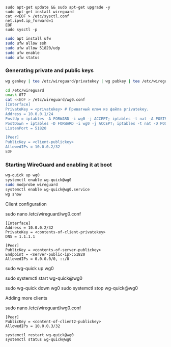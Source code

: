 
```
sudo apt-get update && sudo apt-get upgrade -y
sudo apt-get install wireguard
cat <<EOF > /etc/sysctl.conf
net.ipv4.ip_forward=1
EOF
sudo sysctl -p
```

```sh
sudo apt install ufw
sudo ufw allow ssh
sudo ufw allow 51820/udp
sudo ufw enable
sudo ufw status
```

### Generating private and public keys

```sh
wg genkey | tee /etc/wireguard/privatekey | wg pubkey | tee /etc/wireguard/publickey
```

```sh
cd /etc/wireguard
umask 077
cat <<EOF > /etc/wireguard/wg0.conf
[Interface]
PrivateKey = <privatekey> # Приватный ключ из файла privatekey.
Address = 10.0.0.1/24
PostUp = iptables -A FORWARD -i wg0 -j ACCEPT; iptables -t nat -A POSTROUTING -o eth0 -j MASQUERADE
PostDown = iptables -D FORWARD -i wg0 -j ACCEPT; iptables -t nat -D POSTROUTING -o eth0 -j MASQUERADE
ListenPort = 51820

[Peer]
PublicKey = <client-publickey>
AllowedIPs = 10.0.0.2/32
EOF
```

### Starting WireGuard and enabling it at boot
```sh
wg-quick up wg0
systemctl enable wg-quick@wg0
sudo modprobe wireguard
systemctl enable wg-quick@wg0.service
wg show
```

Client configuration


sudo nano /etc/wireguard/wg0.conf

```
[Interface]
Address = 10.0.0.2/32
PrivateKey = <contents-of-client-privatekey>
DNS = 1.1.1.1

[Peer]
PublicKey = <contents-of-server-publickey>
Endpoint = <server-public-ip>:51820
AllowedIPs = 0.0.0.0/0, ::/0
```

sudo wg-quick up wg0

sudo systemctl start wg-quick@wg0

sudo wg-quick down wg0
sudo systemctl stop wg-quick@wg0

Adding more clients

sudo nano /etc/wireguard/wg0.conf

[//]: # (Add the following entry at the end of the file to include your second client’s public key and set the IP address.)
```
[Peer]
PublicKey = <content-of-client2-publickey>
AllowedIPs = 10.0.0.3/32
```

```sh
systemctl restart wg-quick@wg0
systemctl status wg-quick@wg0
```
